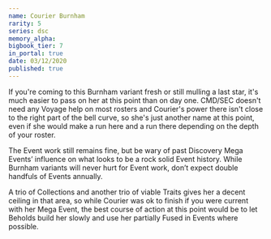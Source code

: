```yaml
---
name: Courier Burnham
rarity: 5
series: dsc
memory_alpha:
bigbook_tier: 7
in_portal: true
date: 03/12/2020
published: true
---
```


If you're coming to this Burnham variant fresh or still mulling a last star, it's much easier to pass on her at this point than on day one. CMD/SEC doesn't need any Voyage help on most rosters and Courier's power there isn't close to the right part of the bell curve, so she's just another name at this point, even if she would make a run here and a run there depending on the depth of your roster.

The Event work still remains fine, but be wary of past Discovery Mega Events’ influence on what looks to be a rock solid Event history. While Burnham variants will never hurt for Event work, don’t expect double handfuls of Events annually.

A trio of Collections and another trio of viable Traits gives her a decent ceiling in that area, so while Courier was ok to finish if you were current with her Mega Event, the best course of action at this point would be to let Beholds build her slowly and use her partially Fused in Events where possible.
